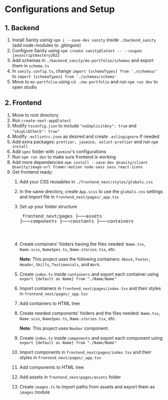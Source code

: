 # Configurations and Setup
## 1. Backend
1. Install Sanity usinig `npm i --save-dev sanity` inside `./backend_sanity` (add node-modules to .gitingore)
2. Configure Sanity using `npm create sanity@latest -- --coupon javascriptmastery2022`
3. Add schemas in `./backend_sanity/mo-portfolio/schemas` and export them in `schema.ts`
4. In `sanity.config.ts`, change `import {schemaTypes} from './schemas/'` to `import {schemaTypes} from './schemas/schema'`
5. Move to `mo-portfolio` using `cd ./mo-portfolio` and run `npm run dev` to open studio
## 2. Frontend
1. Move to root directory
2. Run `create-next-app@latest`
3. Modify `tsconfig.json` to include `"noImplicitAny": true` and `"skipLibCheck": true"`
4. Modify `.esllintrc.json` as desired and create `.eslingignore` if needed
5. Add extra packages: `prettier, jasmine, eslint-prettier` and run `npm install`
6. Add `spec` folder with `jasmine`'s configurations
7. Run `npm run dev` to make sure frontend is working
8. Add more dependencies `npm install --save-dev @sanity/client @sanity/image-url framer-motion node-sass sass react-icons`
9. Get frontend ready:
   1.  Add your CSS reusables in `./frontend_next/styles/globals.css`
   2.  In the same drectory, create `App.scss` to use the `globals.css` settings and import file in `frontend_next/pages/_app.tsx`
   3.  Set up your folder structure <pre>
                                    frontend_next/pages
                                    ├───assets
                                    ├───components
                                    ├───constants
                                    ├───containers<pre>
   4.  Create containers' folders having the files needed: `Name.tsx`, `Name.scss`, `NameSpec.ts`, `Name.stories.tsx`, etc.
        
        
        **Note**: This project uses the following containers: `About`, `Footer`, `Header`, `Skills`, `Testimonials`, and `Work`. 
   5.  Create `index.ts` inside `containers` and export each container using `export {default as Name} from "./Name/Name"`
   6.  Import containers in `frontend_next/pages/index.tsx` and their styles in `frontend_next/pages/_app.tsx`
   7.  Add containers to HTML tree
   8.  Create needed components' folders and the files needed: `Name.tsx`, `Name.scss`, `NameSpec.ts`, `Name.stories.tsx`, etc.


        **Note**: This project uses `Navbar` component. 
   8.  Create `index.ts` inside `components` and export each component using `export {default as Name} from "./Name/Name"`
   9.  Import components in `frontend_next/pages/index.tsx` and their styles in `frontend_next/pages/_app.tsx`
   10. Add components to HTML tree
   11. Add assets in `frontend_next/pages/assets` folder
   12. Create `images.ts` to import paths from assets and export them as `images` module

